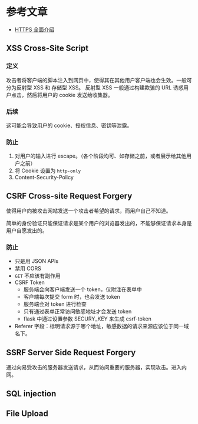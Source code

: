 
# 参考文章

+ [HTTPS 全面介绍](http://www.wxtlife.com/2016/03/27/%E8%AF%A6%E8%A7%A3https%E6%98%AF%E5%A6%82%E4%BD%95%E7%A1%AE%E4%BF%9D%E5%AE%89%E5%85%A8%E7%9A%84%EF%BC%9F/)


## XSS Cross-Site Script
### 定义
攻击者将客户端的脚本注入到网页中，使得其在其他用户客户端也会生效。一般可分为反射型 XSS 和 存储型 XSS。
反射型 XSS 一般通过构建欺骗的 URL 诱惑用户点击，然后将用户的 cookie 发送给收集器。

### 后续
这可能会导致用户的 cookie、授权信息、密钥等泄露。
### 防止
1. 对用户的输入进行 escape。（各个阶段均可、如存储之前，或者展示给其他用户之前）
2. 将 Cookie 设置为 `http-only`
3. Content-Security-Policy

## CSRF Cross-site Request Forgery
使得用户向被攻击网站发送一个攻击者希望的请求，而用户自己不知道。

简单的身份验证只能保证请求是某个用户的浏览器发出的，不能够保证请求本身是用户自愿发出的。
### 防止
+ 只是用 JSON APIs
+ 禁用 CORS
+ `GET` 不应该有副作用
+ CSRF Token
  - 服务端会向客户端发送一个 token，仅附注在表单中
  - 客户端每次提交 form 时，也会发送 token
  - 服务端会对 token 进行检查
  - 只有通过表单正常访问敏感地址才会发送 token
  - flask 中通过设置参数 SECURY_KEY 来生成 csrf-token
+ Referer 字段：标明请求源于哪个地址，敏感数据的请求来源应该位于同一域名下。

## SSRF Server Side Request Forgery
通过向易受攻击的服务器发送请求，从而访问重要的服务器，实现攻击。进入内网。

## SQL injection

## File Upload
